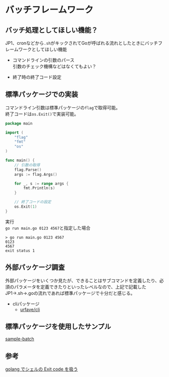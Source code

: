 # バッチフレームワーク


## バッチ処理としてほしい機能？  
JP1、cronなどから`.sh`がキックされてGoが呼ばれる流れとしたときにバッチフレームワークとしてほしい機能  
* コマンドラインの引数のパース  
引数のチェック機構などはなくてもよい？  

* 終了時の終了コード設定


## 標準パッケージでの実装

コマンドライン引数は標準パッケージの`flag`で取得可能。  
終了コードは`os.Exit()`で実装可能。

```go
package main

import (
	"flag"
	"fmt"
	"os"
)

func main() {
	// 引数の取得
	flag.Parse()
	args := flag.Args()

	for _, s := range args {
		fmt.Println(s)
	}

	// 終了コードの設定
	os.Exit(1)
}
```

実行  
`go run main.go 0123 4567`と指定した場合
```
> go run main.go 0123 4567
0123
4567
exit status 1
```



## 外部パッケージ調査
外部パッケージをいくつか見たが、できることはサブコマンドを定義したり、必須のパラメータを定義できたりといったレベルなので、上記で記載したJP1→.sh→.goの流れであれば標準パッケージで十分だと感じる。  

* cliパッケージ
  * [urfave/cli](https://github.com/urfave/cli)


## 標準パッケージを使用したサンプル
[sample-batch](https://github.com/temp-go-dev/sample-batch)


## 参考
[golang でシェルの Exit code を扱う](https://tellme.tokyo/post/2018/04/02/golang-shell-exit-code/)

